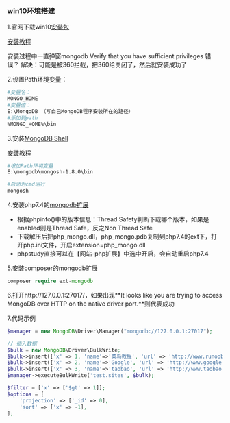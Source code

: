 ### win10环境搭建

1.官网下载win10[安装包](https://www.mongodb.com/try/download/community-kubernetes-operator) 

[安装教程](https://blog.csdn.net/qq_44162474/article/details/104216788)

安装过程中一直弹窗mongodb Verify that you have sufficient privileges 错误？
解决：可能是被360拦截，把360给关闭了，然后就安装成功了

2.设置Path环境变量：

```bash
#变量名：
MONGO_HOME
#变量值：
E:\MongoDB （写自己MongoDB程序安装所在的路径）
#添加到path 
%MONGO_HOME%\bin
```

3.安装[MongoDB Shell](https://www.mongodb.com/try/download/shell) 

[安装教程](https://dblab.xmu.edu.cn/blog/3980/) 

```bash
#增加Path环境变量
E:\mongodb\mongosh-1.8.0\bin

#启动为cmd运行 
mongosh
```

4.安装php7.4的[mongodb扩展](https://pecl.php.net/package/mongodb) 

- 根据phpinfo()中的版本信息：Thread Safety判断下载哪个版本，如果是enabled则是Thread Safe，反之Non Thread Safe
- 下载解压后把php_mongo.dll，php_mongo.pdb复制到php7.4的ext下，打开php.ini文件，开启extension=php_mongo.dll
- phpstudy直接可以在【网站-php扩展】中选中开启，会自动重启php7.4

5.安装composer的mongodb扩展 

```php
composer require ext-mongodb
```

6.打开http://127.0.0.1:27017/，如果出现**It looks like you are trying to access MongoDB over HTTP on the native driver port.**则代表成功

7.代码示例

```php
$manager = new MongoDB\Driver\Manager("mongodb://127.0.0.1:27017");

// 插入数据
$bulk = new MongoDB\Driver\BulkWrite;
$bulk->insert(['x' => 1, 'name'=>'菜鸟教程', 'url' => 'http://www.runoob.com']);
$bulk->insert(['x' => 2, 'name'=>'Google', 'url' => 'http://www.google.com']);
$bulk->insert(['x' => 3, 'name'=>'taobao', 'url' => 'http://www.taobao.com']);
$manager->executeBulkWrite('test.sites', $bulk);

$filter = ['x' => ['$gt' => 1]];
$options = [
    'projection' => ['_id' => 0],
    'sort' => ['x' => -1],
];
```









